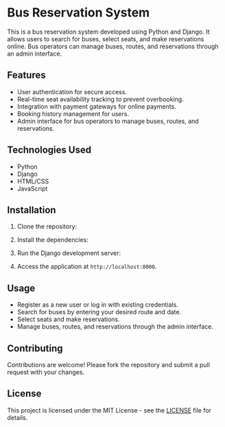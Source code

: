 # Bus Reservation System

This is a bus reservation system developed using Python and Django. It allows users to search for buses, select seats, and make reservations online. Bus operators can manage buses, routes, and reservations through an admin interface.

## Features

- User authentication for secure access.
- Real-time seat availability tracking to prevent overbooking.
- Integration with payment gateways for online payments.
- Booking history management for users.
- Admin interface for bus operators to manage buses, routes, and reservations.

## Technologies Used

- Python
- Django
- HTML/CSS
- JavaScript

## Installation

1. Clone the repository:


2. Install the dependencies:


3. Run the Django development server:


4. Access the application at `http://localhost:8000`.

## Usage

- Register as a new user or log in with existing credentials.
- Search for buses by entering your desired route and date.
- Select seats and make reservations.
- Manage buses, routes, and reservations through the admin interface.

## Contributing

Contributions are welcome! Please fork the repository and submit a pull request with your changes.

## License

This project is licensed under the MIT License - see the [LICENSE](LICENSE) file for details.
